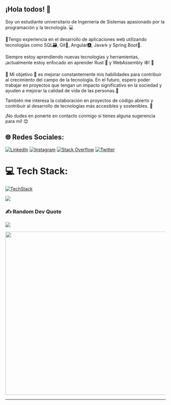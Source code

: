 ## ¡Hola todos! 👋

<!--
**RockyCott/RockyCott** is a ✨ _special_ ✨ repository because its `README.md` (this file) appears on your GitHub profile.

Here are some ideas to get you started:

- 🔭 I’m currently working on ...
- 🌱 I’m currently learning ...
- 👯 I’m looking to collaborate on ...
- 🤔 I’m looking for help with ...
- 💬 Ask me about ...
- 📫 How to reach me: ...
- 😄 Pronouns: ...
- ⚡ Fun fact: ...
-->

Soy un estudiante universitario de Ingeniería de Sistemas apasionado por la programación y la tecnología. 💻 

🔨Tengo experiencia en el desarrollo de aplicaciones web utilizando tecnologías como SQL🗃️, Git🌳, Angular🅰️, Java☕ y Spring Boot🍃.

Siempre estoy aprendiendo nuevas tecnologías y herramientas, ¡actualmente estoy enfocado en aprender Rust 🦀 y WebAssembly 🕸️! 🚀

🌱 Mi objetivo 🎯 es mejorar constantemente mis habilidades para contribuir al crecimiento del campo de la tecnología. En el futuro, espero poder trabajar en proyectos que tengan un impacto significativo en la sociedad y ayuden a mejorar la calidad de vida de las personas.💪

También me interesa la colaboración en proyectos de código abierto y contribuir al desarrollo de tecnologías más accesibles y sostenibles. 🌿 

¡No dudes en ponerte en contacto conmigo si tienes alguna sugerencia para mí! 😊 

## 🌐 Redes Sociales:
[![LinkedIn](https://img.shields.io/badge/LinkedIn-%230077B5.svg?logo=linkedin&logoColor=white)](https://linkedin.com/in/daniel-felipe-jb-160622215/) 
[![Instagram](https://img.shields.io/badge/Instagram-%23E4405F.svg?logo=Instagram&logoColor=white)](https://instagram.com/jb_sevani)
[![Stack Overflow](https://img.shields.io/badge/-Stackoverflow-FE7A16?logo=stack-overflow&logoColor=white)](https://stackoverflow.com/users/19104224/rockycott)
[![Twitter](https://img.shields.io/badge/Twitter-%231DA1F2.svg?logo=Twitter&logoColor=white)](https://twitter.com/jb_sevani) 
<!-- [![Reddit](https://img.shields.io/badge/Reddit-%23FF4500.svg?logo=Reddit&logoColor=white)](https://reddit.com/user/Rockycott) -->

# 💻 Tech Stack:
[![TechStack](https://skillicons.dev/icons?i=html,css,js,ts,angular,nodejs,nestjs,bootstrap,rust,c,cpp,zig,java,py,r,matlab,maven,spring,actix,rocket,webpack,wasm,electron,mongodb,redux,mysql,postgres,linux,bash,vim,git,grafana,haskell,docker,latex,md,devto,figma,ps,ae)](https://linkedin.com/in/daniel-felipe-jb-160622215/) 
<!--
![CSS3](https://img.shields.io/badge/css3-%231572B6.svg?style=for-the-badge&logo=css3&logoColor=white) ![HTML5](https://img.shields.io/badge/html5-%23E34F26.svg?style=for-the-badge&logo=html5&logoColor=white) ![Java](https://img.shields.io/badge/java-%23ED8B00.svg?style=for-the-badge&logo=java&logoColor=white) ![JavaScript](https://img.shields.io/badge/javascript-%23323330.svg?style=for-the-badge&logo=javascript&logoColor=%23F7DF1E) ![LaTeX](https://img.shields.io/badge/latex-%23008080.svg?style=for-the-badge&logo=latex&logoColor=white) ![Python](https://img.shields.io/badge/python-3670A0?style=for-the-badge&logo=python&logoColor=ffdd54) ![R](https://img.shields.io/badge/r-%23276DC3.svg?style=for-the-badge&logo=r&logoColor=white) ![Rust](https://img.shields.io/badge/rust-%23000000.svg?style=for-the-badge&logo=rust&logoColor=white) ![TypeScript](https://img.shields.io/badge/typescript-%23007ACC.svg?style=for-the-badge&logo=typescript&logoColor=white) ![Angular](https://img.shields.io/badge/angular-%23DD0031.svg?style=for-the-badge&logo=angular&logoColor=white) ![Bootstrap](https://img.shields.io/badge/bootstrap-%23563D7C.svg?style=for-the-badge&logo=bootstrap&logoColor=white) ![NPM](https://img.shields.io/badge/NPM-%23000000.svg?style=for-the-badge&logo=npm&logoColor=white) ![NodeJS](https://img.shields.io/badge/node.js-6DA55F?style=for-the-badge&logo=node.js&logoColor=white) ![RxJS](https://img.shields.io/badge/rxjs-%23B7178C.svg?style=for-the-badge&logo=reactivex&logoColor=white) ![Spring](https://img.shields.io/badge/spring-%236DB33F.svg?style=for-the-badge&logo=spring&logoColor=white) ![MongoDB](https://img.shields.io/badge/MongoDB-%234ea94b.svg?style=for-the-badge&logo=mongodb&logoColor=white) ![Postgres](https://img.shields.io/badge/postgres-%23316192.svg?style=for-the-badge&logo=postgresql&logoColor=white) ![Adobe Photoshop](https://img.shields.io/badge/adobephotoshop-%2331A8FF.svg?style=for-the-badge&logo=adobephotoshop&logoColor=white) 	![Figma](https://img.shields.io/badge/figma-%23F24E1E.svg?style=for-the-badge&logo=figma&logoColor=white) ![Krita](https://img.shields.io/badge/Krita-203759?style=for-the-badge&logo=krita&logoColor=EEF37B) ![NumPy](https://img.shields.io/badge/numpy-%23013243.svg?style=for-the-badge&logo=numpy&logoColor=white) ![Pandas](https://img.shields.io/badge/pandas-%23150458.svg?style=for-the-badge&logo=pandas&logoColor=white) ![Plotly](https://img.shields.io/badge/Plotly-%233F4F75.svg?style=for-the-badge&logo=plotly&logoColor=white) ![LINUX](https://img.shields.io/badge/Linux-FCC624?style=for-the-badge&logo=linux&logoColor=black) ![Docker](https://img.shields.io/badge/docker-%230db7ed.svg?style=for-the-badge&logo=docker&logoColor=white) ![ESLint](https://img.shields.io/badge/ESLint-4B3263?style=for-the-badge&logo=eslint&logoColor=white) ![Jira](https://img.shields.io/badge/jira-%230A0FFF.svg?style=for-the-badge&logo=jira&logoColor=white) ![Notion](https://img.shields.io/badge/Notion-%23000000.svg?style=for-the-badge&logo=notion&logoColor=white) ![Postman](https://img.shields.io/badge/Postman-FF6C37?style=for-the-badge&logo=postman&logoColor=white)
-->
<!-- 
# 📊 GitHub Stats:
![](https://github-readme-stats.vercel.app/api?username=rockycott&theme=dark&hide_border=false&include_all_commits=true&count_private=true)<br/>
![](https://github-readme-streak-stats.herokuapp.com/?user=rockycott&theme=dark&hide_border=false)<br/>
![](https://github-readme-stats.vercel.app/api/top-langs/?username=rockycott&theme=dark&hide_border=false&include_all_commits=true&count_private=true&layout=compact)
-->

<!-- ## 🐦 Latest Tweet -->
[![](https://gtce.itsvg.in/api?username=vizuaIanimes)](https://github.com/VishwaGauravIn/github-twitter-card-embed)

### ✍️ Random Dev Quote
![](https://quotes-github-readme.vercel.app/api?type=horizontal&theme=radical)

<img src="https://i.pinimg.com/736x/91/ae/d5/91aed5c12c38f528db5640ce8f277d20.jpg" width="512px"/>

---
<!-- [![](https://visitcount.itsvg.in/api?id=rockycott&icon=0&color=0)](https://visitcount.itsvg.in) -->

<!-- Proudly created with GPRM ( https://gprm.itsvg.in ) -->
